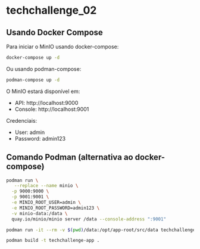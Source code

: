 # techchallenge_02

## Usando Docker Compose

Para iniciar o MinIO usando docker-compose:

```bash
docker-compose up -d
```

Ou usando podman-compose:

```bash
podman-compose up -d
```

O MinIO estará disponível em:
- API: http://localhost:9000
- Console: http://localhost:9001

Credenciais:
- User: admin
- Password: admin123

## Comando Podman (alternativa ao docker-compose)

```bash
podman run \
   --replace --name minio \
  -p 9000:9000 \
  -p 9001:9001 \
  -e MINIO_ROOT_USER=admin \
  -e MINIO_ROOT_PASSWORD=admin123 \
  -v minio-data:/data \
  quay.io/minio/minio server /data --console-address ":9001"

podman run -it --rm -v $(pwd)/data:/opt/app-root/src/data techchallenge-app bash

podman build -t techchallenge-app .
```